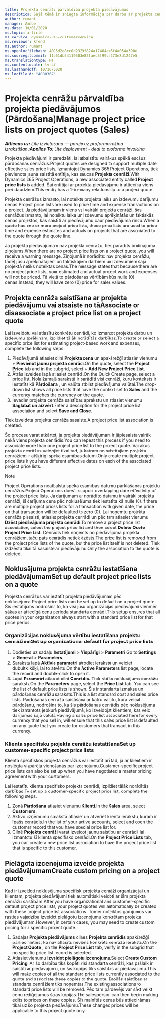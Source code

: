```yaml
---
title: Projekta cenrāžu pārvaldība projekta piedāvājumos
description: Šajā tēmā ir sniegta informācija par darbu ar projekta cenrāžiem piedāvājumos. (Sales)
author: rumant
manager: Annbe
ms.date: 10/01/2020
ms.topic: article
ms.service: dynamics-365-customerservice
ms.reviewer: kfend
ms.author: rumant
ms.openlocfilehash: 4013d2e8cc0d2329f824a17484ee6f4a054a390e
ms.sourcegitcommit: 11a61db54119503e82faec5f99c4273e8d1247e5
ms.translationtype: HT
ms.contentlocale: lv-LV
ms.lasthandoff: 10/16/2020
ms.locfileid: "4080367"
---
```

# <a name="manage-project-price-lists-on-project-quotes-sales"></a><span data-ttu-id="aae30-104">Projekta cenrāžu pārvaldība projekta piedāvājumos (Pārdošana)</span><span class="sxs-lookup"><span data-stu-id="aae30-104">Manage project price lists on project quotes (Sales)</span></span>

<span data-ttu-id="aae30-105">_**Attiecas uz:** Lite izvietošana — pāreja uz proforma rēķina izrakstīšanu_</span><span class="sxs-lookup"><span data-stu-id="aae30-105">_**Applies To:** Lite deployment - deal to proforma invoicing_</span></span>

<span data-ttu-id="aae30-106">Projekta piedāvājumi ir paredzēti, lai atbalstītu vairākus spēkā esošus pārdošanas cenrāžus.</span><span class="sxs-lookup"><span data-stu-id="aae30-106">Project quotes are designed to support multiple date effective sales price lists.</span></span> <span data-ttu-id="aae30-107">Izmantojot Dynamics 365 Project Operations, tiek pievienota jauna saistītā entītija, kas saucas **Projekta cenrāži**.</span><span class="sxs-lookup"><span data-stu-id="aae30-107">With Dynamics 365 Project Operations, a new associated entity called **Project price lists** is added.</span></span> <span data-ttu-id="aae30-108">Šai entītijai ar projekta piedāvājumu ir attiecība viens pret daudziem.</span><span class="sxs-lookup"><span data-stu-id="aae30-108">This entity has a 1-to-many relationship to a project quote.</span></span>

<span data-ttu-id="aae30-109">Projekta cenrāžus izmanto, lai noteiktu projekta laika un izdevumu darījumu cenas.</span><span class="sxs-lookup"><span data-stu-id="aae30-109">Project price lists are used to price time and expense transactions on a project.</span></span> <span data-ttu-id="aae30-110">Ja piedāvājumam ir viens vai vairāki projekta cenrāži, šos cenrāžus izmanto, lai noteiktu laika un izdevumu aprēķinātās un faktiskās cenas projektos, kas saistīti ar piedāvājumu caur piedāvājuma rindu.</span><span class="sxs-lookup"><span data-stu-id="aae30-110">When a quote has one or more project price lists, these price lists are used to price time and expense estimates and actuals on projects that are associated to the quote through the quote line.</span></span>

<span data-ttu-id="aae30-111">Ja projekta piedāvājumam nav projekta cenrāžu, tiek parādīts brīdinājuma ziņojums.</span><span class="sxs-lookup"><span data-stu-id="aae30-111">When there are no project price lists on a project quote, you will receive a warning message.</span></span> <span data-ttu-id="aae30-112">Ziņojumā ir norādīts: nav projekta cenrāžu, tādēļ jūsu aprēķinātajiem un faktiskajiem darbiem un izdevumiem šajā projektā netiks noteiktas cenas.</span><span class="sxs-lookup"><span data-stu-id="aae30-112">The message states that because there are no project price lists, your estimated and actual project work and expenses will not be priced.</span></span> <span data-ttu-id="aae30-113">Tā vietā to pārdošanas vērtībām būs nulle (0) cenas.</span><span class="sxs-lookup"><span data-stu-id="aae30-113">Instead, they will have zero (0) price for sales values.</span></span>

## <a name="associate-or-disassociate-a-project-price-list-on-a-project-quote"></a><span data-ttu-id="aae30-114">Projekta cenrāža saistīšana ar projekta piedāvājumu vai atsaiste no tā</span><span class="sxs-lookup"><span data-stu-id="aae30-114">Associate or disassociate a project price list on a project quote</span></span>

<span data-ttu-id="aae30-115">Lai izveidotu vai atlasītu konkrētu cenrādi, ko izmantot projekta darbu un izdevumu aprēķinam, izpildiet tālāk norādītās darbības.</span><span class="sxs-lookup"><span data-stu-id="aae30-115">To create or select a specific price list for estimating project-based work and expenses, complete the following steps.</span></span>

1. <span data-ttu-id="aae30-116">Piedāvājumā atlasiet cilni **Projekta cena** un apakšrežģī atlasiet vienumu **+ Pievienot jaunu projekta cenrādi**.</span><span class="sxs-lookup"><span data-stu-id="aae30-116">On the quote, select the **Project Price** tab and in the subgrid, select **+ Add New Project Price List**.</span></span>
2. <span data-ttu-id="aae30-117">Ātrās izveides lapā atlasiet cenrādi.</span><span class="sxs-lookup"><span data-stu-id="aae30-117">On the Quick Create page, select a price list.</span></span> <span data-ttu-id="aae30-118">Nolaižamajā sarakstā ir parādīti visi cenrāži, kuru konteksts ir iestatīts kā **Pārdošana** , un valūta atbilst piedāvājuma valūtai.</span><span class="sxs-lookup"><span data-stu-id="aae30-118">The drop-down list shows all price lists that have the context set to **Sales** and the currency matches the currency on the quote.</span></span>
4. <span data-ttu-id="aae30-119">Ievadiet projekta cenrāža saistības aprakstu un atlasiet vienumu **Saglabāt un aizvērt**.</span><span class="sxs-lookup"><span data-stu-id="aae30-119">Enter a description for the project price list association and select **Save and Close**.</span></span>

<span data-ttu-id="aae30-120">Tiek izveidota projekta cenrāža sasaiste.</span><span class="sxs-lookup"><span data-stu-id="aae30-120">A project price list association is created.</span></span>

<span data-ttu-id="aae30-121">Šo procesu varat atkārtot, ja projekta piedāvājumam ir jāpiesaista vairāk nekā viens projekta cenrādis.</span><span class="sxs-lookup"><span data-stu-id="aae30-121">You can repeat this process if you need to associate more than one project price list to the project quote.</span></span> <span data-ttu-id="aae30-122">Vairākus projekta cenrāžus veidojiet tikai tad, ja katram no saistītajiem projekta cenrāžiem ir atšķirīgi spēkā esamības datumi.</span><span class="sxs-lookup"><span data-stu-id="aae30-122">Only create multiple project price lists if you have different effective dates on each of the associated project price lists.</span></span>

> [!NOTE]
> <span data-ttu-id="aae30-123">Project Operations neatbalsta spēkā esamības datumu pārklāšanos projektu cenrāžos.</span><span class="sxs-lookup"><span data-stu-id="aae30-123">Project Operations does't support overlapping date effectivity of the project price lists.</span></span> <span data-ttu-id="aae30-124">Ja darījumam ar norādīto datumu ir vairāki projekta cenrāži, šī darījuma cena pēc noklusējuma tiek iestatīta kā nulle (0).</span><span class="sxs-lookup"><span data-stu-id="aae30-124">If there are multiple project prices lists for a transaction with given date, the price on that transaction will be defaulted to zero (0).</span></span>
<span data-ttu-id="aae30-125">Lai noņemtu projekta cenrāža piesaisti, atlasiet projekta cenrādi un pēc tam atlasiet vienumu **Dzēst piedāvājuma projekta cenrādi**.</span><span class="sxs-lookup"><span data-stu-id="aae30-125">To remove a project price list association, select the project price list and then select **Delete Quote Project Price List**.</span></span> <span data-ttu-id="aae30-126">Cenrādis tiek noņemts no piedāvājuma projekta cenrāžiem, taču pats cenrādis netiek dzēsts.</span><span class="sxs-lookup"><span data-stu-id="aae30-126">The price list is removed from the project price lists of the quote, but the price list itself is not deleted.</span></span> <span data-ttu-id="aae30-127">Tiek izdzēsta tikai tā sasaiste ar piedāvājumu.</span><span class="sxs-lookup"><span data-stu-id="aae30-127">Only the association to the quote is deleted.</span></span>

## <a name="set-up-default-project-price-lists-on-a-quote"></a><span data-ttu-id="aae30-128">Noklusējuma projekta cenrāžu iestatīšana piedāvājumam</span><span class="sxs-lookup"><span data-stu-id="aae30-128">Set up default project price lists on a quote</span></span>

<span data-ttu-id="aae30-129">Projekta cenrāžus var iestatīt projekta piedāvājumam pēc noklusējuma.</span><span class="sxs-lookup"><span data-stu-id="aae30-129">Project price lists can be set up to default on a project quote.</span></span> <span data-ttu-id="aae30-130">Šis iestatījums nodrošina to, ka visi jūsu organizācijas piedāvājumi vienmēr sākas ar attiecīgā cenu perioda standarta cenrādi.</span><span class="sxs-lookup"><span data-stu-id="aae30-130">This setup ensures that all quotes in your organization always start with a standard price list for that price period.</span></span>

### <a name="set-up-organizational-default-for-project-price-lists"></a><span data-ttu-id="aae30-131">Organizācijas noklusējuma vērtību iestatīšana projektu cenrāžiem</span><span class="sxs-lookup"><span data-stu-id="aae30-131">Set up organizational default for project price lists</span></span>

1. <span data-ttu-id="aae30-132">Dodieties uz sadaļu **Iestatījumi** > **Vispārīgi** > **Parametri**.</span><span class="sxs-lookup"><span data-stu-id="aae30-132">Go to **Settings** > **General** > **Parameters**.</span></span>
2. <span data-ttu-id="aae30-133">Saraksta lapā **Aktīvie parametri** atrodiet ierakstu un veiciet dubultklikšķi, lai to atvērtu.</span><span class="sxs-lookup"><span data-stu-id="aae30-133">On the **Active Parameters** list page, locate the record and double-click to open it.</span></span> 
3. <span data-ttu-id="aae30-134">Lapā **Parametri** atlasiet cilni **Cenrādis**. Tiek rādīts noklusējuma cenrāžu saraksts.</span><span class="sxs-lookup"><span data-stu-id="aae30-134">On the **Parameters** page, select the **Price List** tab. You can see the list of default price lists is shown.</span></span> <span data-ttu-id="aae30-135">Šis ir standarta izmaksu un pārdošanas cenrāžu saraksts.</span><span class="sxs-lookup"><span data-stu-id="aae30-135">This is a list standard cost and sales price lists.</span></span> <span data-ttu-id="aae30-136">Pārdošanas cenrāža saistīšana ar katru valūtu, kurā veicat pārdošanu, nodrošina to, ka šis pārdošanas cenrādis pēc noklusējuma tiek izmantots jebkurā piedāvājumā, ko izveidojat klientiem, kas veic darījumus šajā valūtā.</span><span class="sxs-lookup"><span data-stu-id="aae30-136">Having a sales price list associated here for every currency that you sell in, will ensure that this sales price list is defaulted on any quote that you create for customers that transact in this currency.</span></span>

### <a name="set-up-customer-specific-project-price-lists"></a><span data-ttu-id="aae30-137">Klienta specifisku projekta cenrāžu iestatīšana</span><span class="sxs-lookup"><span data-stu-id="aae30-137">Set up customer-specific project price lists</span></span>

<span data-ttu-id="aae30-138">Klienta specifiskos projekta cenrāžus var iestatīt arī tad, ja ar klientiem ir noslēgta vispārēja vienošanās par izcenojumu.</span><span class="sxs-lookup"><span data-stu-id="aae30-138">Customer-specific project price lists can also be set up when you have negotiated a master pricing agreement with your customers.</span></span>

<span data-ttu-id="aae30-139">Lai iestatītu klienta specifisko projekta cenrādi, izpildiet tālāk norādītās darbības.</span><span class="sxs-lookup"><span data-stu-id="aae30-139">To set up a customer-specific project price list, complete the following steps.</span></span>

1. <span data-ttu-id="aae30-140">Zonā **Pārdošana** atlasiet vienumu **Klienti**.</span><span class="sxs-lookup"><span data-stu-id="aae30-140">In the **Sales** area, select **Customers**.</span></span>
2. <span data-ttu-id="aae30-141">Aktīvo uzņēmumu sarakstā atlasiet un atveriet klienta ierakstu, kuram ir īpašs cenrādis.</span><span class="sxs-lookup"><span data-stu-id="aae30-141">In the list of your active accounts, select and open the customer record that you have special price list for.</span></span>
3. <span data-ttu-id="aae30-142">Cilnē **Projekta cenrāži** varat izveidot jaunu saistību ar cenrādi, lai izmantotu šī klienta specifisko cenrādi.</span><span class="sxs-lookup"><span data-stu-id="aae30-142">On the **Project Price Lists** tab, you can create a new price list association to have the project price list that is specific to this customer.</span></span>

## <a name="create-custom-pricing-on-a-project-quote"></a><span data-ttu-id="aae30-143">Pielāgota izcenojuma izveide projekta piedāvājumam</span><span class="sxs-lookup"><span data-stu-id="aae30-143">Create custom pricing on a project quote</span></span>

<span data-ttu-id="aae30-144">Kad ir izveidoti noklusējuma specifiski projekta cenrāži organizācijai un klientam, projekta piedāvājumi tiek automātiski veidoti ar šīm projekta cenrāžu saistībām.</span><span class="sxs-lookup"><span data-stu-id="aae30-144">After you have organizational and customer-specific default project price lists, your project quotes will automatically be created with these project price list associations.</span></span> <span data-ttu-id="aae30-145">Tomēr noteiktos gadījumos var rasties vajadzība izveidot pielāgotu izcenojumu konkrētam projekta piedāvājumam.</span><span class="sxs-lookup"><span data-stu-id="aae30-145">However, in certain cases, you may need to create custom pricing for a specific project quote.</span></span> 

1. <span data-ttu-id="aae30-146">Sadaļas **Projekta piedāvājums** cilnes **Projekta cenrādis** apakšrežģī pārliecinieties, ka nav atlasīts neviens konkrēts cenrāža ieraksts.</span><span class="sxs-lookup"><span data-stu-id="aae30-146">On the **Project Quote** , on the **Project Price List** tab, verify in the subgrid that no specific price list record is selected.</span></span>
2. <span data-ttu-id="aae30-147">Atlasiet vienumu **Izveidot pielāgotu izcenojumu**.</span><span class="sxs-lookup"><span data-stu-id="aae30-147">Select **Create Custom Pricing**.</span></span> <span data-ttu-id="aae30-148">Ar šo darbību tiks kopēti visi standarta cenrāži, kas pašlaik ir saistīti ar piedāvājumu, un šīs kopijas tiks saistītas ar piedāvājumu.</span><span class="sxs-lookup"><span data-stu-id="aae30-148">This will make copies of all the standard price lists currently associated to the quote and associate these copies to the quote.</span></span> <span data-ttu-id="aae30-149">Esošās saistības ar standarta cenrāžiem tiks noņemtas.</span><span class="sxs-lookup"><span data-stu-id="aae30-149">The existing associations to standard price lists will be removed.</span></span> <span data-ttu-id="aae30-150">Pēc tam pārdevējs var sākt veikt cenu rediģējumus šajās kopijās.</span><span class="sxs-lookup"><span data-stu-id="aae30-150">The salesperson can then begin making edits to prices on these copies.</span></span> <span data-ttu-id="aae30-151">Šīs mainītās cenas būs attiecināmas tikai uz šo projekta piedāvājumu.</span><span class="sxs-lookup"><span data-stu-id="aae30-151">These changed prices will be applicable to this project quote only.</span></span>
